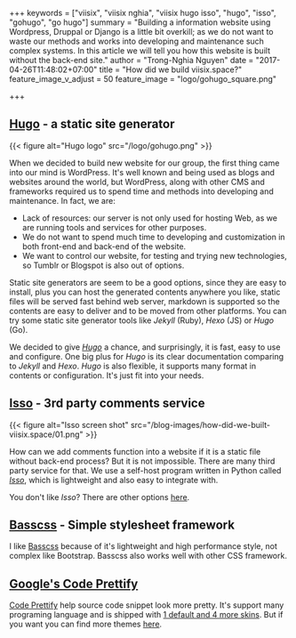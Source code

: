 +++
keywords = ["viisix", "viisix nghia", "viisix hugo isso", "hugo", "isso", "gohugo", "go hugo"]
summary = "Building a information website using Wordpress, Druppal or Django is a little bit overkill; as we do not want to waste our methods and works into developing and maintenance such complex systems. In this article we will tell you how this website is built without the back-end site."
author = "Trong-Nghia Nguyen"
date = "2017-04-26T11:48:02+07:00"
title = "How did we build viisix.space?"
feature_image_v_adjust = 50
feature_image = "logo/gohugo_square.png"

+++

[Hugo](https://gohugo.io/) - a static site generator
------

{{< figure alt="Hugo logo" src="/logo/gohugo.png" >}}

When we decided to build new website for our group, the first thing came into
our mind is WordPress. It's well known and being used as blogs and websites around
the world, but WordPress, along with other CMS and frameworks required us to spend time and
methods into developing and maintenance. In fact, we are:
- Lack of resources: our server is not only used for hosting Web, as we are running tools
and services for other purposes.
- We do not want to spend much time to developing and customization in both front-end and back-end
of the website.
- We want to control our website, for testing and trying new technologies, so
Tumblr or Blogspot is also out of options. 

Static site generators are seem to be a good options, since they are easy to install, plus
you can host the generated contents anywhere you like, static files will be served fast behind
web server, markdown is supported so the contents are easy to deliver and to be moved from
other platforms. You can try some static site generator tools like *Jekyll* (Ruby), *Hexo* (JS) or
*Hugo* (Go).

We decided to give *[Hugo](https://gohugo.io/)* a chance, and surprisingly, it is fast, easy to use and configure.
One big plus for *Hugo* is its clear documentation comparing to *Jekyll* and *Hexo*. *Hugo* 
is also flexible, it supports many format in contents or configuration. It's just fit into your needs.

[Isso](http://posativ.org/isso/) - 3rd party comments service
------

{{< figure alt="Isso screen shot" src="/blog-images/how-did-we-built-viisix.space/01.png" >}}

How can we add comments function into a website if it is a static file without
back-end process? But it is not impossible. There are many third party service for that.
We use a self-host program written in Python called *[Isso](http://posativ.org/isso/)*,
which is lightweight and also easy to integrate with.

You don't like *Isso*? There are other options [here](https://gohugo.io/extras/comments/).

[Basscss](http://basscss.com/) - Simple stylesheet framework
------

I like [Basscss](http://basscss.com/) because of it's lightweight and high performance
style, not complex like Bootstrap. Basscss also works well with other CSS framework.

[Google's Code Prettify](https://github.com/google/code-prettify)
------

[Code Prettify](https://github.com/google/code-prettify) help source code snippet look more pretty. 
It's support many programing language and is shipped with 
[1 default and 4 more skins](https://rawgit.com/google/code-prettify/master/styles/index.html). 
But if you want you can find more themes [here](https://jmblog.github.io/color-themes-for-google-code-prettify/).
